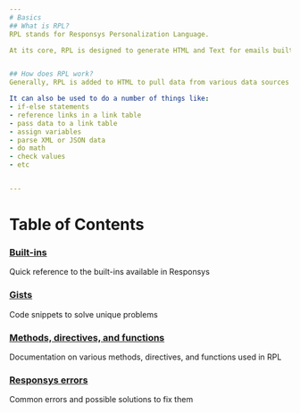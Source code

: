 ```yaml
---
# Basics
## What is RPL?
RPL stands for Responsys Personalization Language.

At its core, RPL is designed to generate HTML and Text for emails built in Responsys Interact. Although Responsys documentation says it's "not a full-blown programming language", it does have a lot of programming capabilties.


## How does RPL work?
Generally, RPL is added to HTML to pull data from various data sources inside Responsys before the email ships.

It can also be used to do a number of things like:
- if-else statements
- reference links in a link table
- pass data to a link table
- assign variables
- parse XML or JSON data
- do math
- check values
- etc


---
```

# Table of Contents
### [Built-ins](https://github.com/jessecookedesign/rpl/blob/master/built-ins.md)
Quick reference to the built-ins available in Responsys

### [Gists](https://github.com/jessecookedesign/rpl/blob/master/gists.md)
Code snippets to solve unique problems

### [Methods, directives, and functions](https://github.com/jessecookedesign/rpl/blob/master/methods_directives_functions.md)
Documentation on various methods, directives, and functions used in RPL

### [Responsys errors](https://github.com/jessecookedesign/rpl/blob/master/responsys_errors.md)
Common errors and possible solutions to fix them
